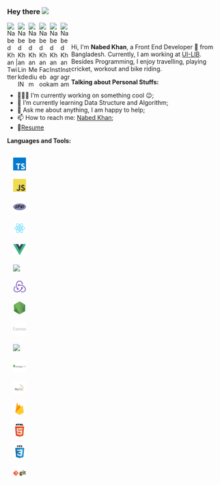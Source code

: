 ### Hey there <img src="https://media.giphy.com/media/hvRJCLFzcasrR4ia7z/giphy.gif" width="25px">

<a href="https://twitter.com/NabedKhan14">
  <img align="left" alt="Nabed Khan | Twitter" width="25px" src="https://cdn.jsdelivr.net/npm/simple-icons@v3/icons/twitter.svg" />
</a>
<a href="https://www.linkedin.com/in/nabedkhan67/">
  <img align="left" alt="Nabed Khan LinkdeIN" width="25px" src="https://cdn.jsdelivr.net/npm/simple-icons@v3/icons/linkedin.svg" />
</a>
<a href="https://nabedkhan.medium.com/">
  <img align="left" alt="Nabed Khan Medium" width="25px" src="https://cdn.jsdelivr.net/npm/simple-icons@v3/icons/medium.svg" />
</a>
<a href="https://www.facebook.com/nabedkhan67">
  <img align="left" alt="Nabed Khan Facebook" width="25px" src="https://cdn.jsdelivr.net/npm/simple-icons@v3/icons/facebook.svg" />
</a>
<a href="https://www.instagram.com/nabed_khan/">
  <img align="left" alt="Nabed Khan Instagram" width="25px" src="https://cdn.jsdelivr.net/npm/simple-icons@v3/icons/instagram.svg" />
</a>
<a href="https://www.behance.net/nabedkhan67">
  <img align="left" alt="Nabed Khan Instagram" width="25px" src="https://cdn.jsdelivr.net/npm/simple-icons@v3/icons/behance.svg" />
</a>  <br/>

<br/>

Hi, I'm <strong>Nabed Khan</strong>, a Front End Developer 🚀 from Bangladesh. Currently, I am working at <a href="https://github.com/uilibrary">UI-LIB</a>. Besides Programming, I enjoy travelling, playing cricket, workout and bike riding.

<!-- <img align="right" alt="GIF" src="https://github.com/abhisheknaiidu/abhisheknaiidu/blob/master/code.gif?raw=true" width="434" height="278" /> -->
  
**Talking about Personal Stuffs:**

- 👨🏽‍💻 I’m currently working on something cool :wink:;
- 🌱 I’m currently learning Data Structure and Algorithm; 
- 💬 Ask me about anything, I am happy to help;
- 📫 How to reach me: [Nabed Khan](https://www.facebook.com/nabedkhan67);
- 📝[Resume](https://drive.google.com/file/d/1OcL5USL6T0uoRpzgAVNup1rG9Bb6Tkn3/view?usp=sharing)

**Languages and Tools:**  

<code>
  <img height="30" src="https://raw.githubusercontent.com/github/explore/80688e429a7d4ef2fca1e82350fe8e3517d3494d/topics/typescript/typescript.png">
</code>
&nbsp;
<code>
  <img height="30" src="https://raw.githubusercontent.com/github/explore/80688e429a7d4ef2fca1e82350fe8e3517d3494d/topics/javascript/javascript.png">
</code>
&nbsp;
<code>
  <img height="30" src="https://raw.githubusercontent.com/github/explore/80688e429a7d4ef2fca1e82350fe8e3517d3494d/topics/php/php.png">
</code>
&nbsp;
<code>
  <img height="30" src="https://raw.githubusercontent.com/github/explore/80688e429a7d4ef2fca1e82350fe8e3517d3494d/topics/react/react.png">
</code>
&nbsp;
<code>
  <img height="30" src="https://raw.githubusercontent.com/github/explore/80688e429a7d4ef2fca1e82350fe8e3517d3494d/topics/vue/vue.png">
</code>
&nbsp;
<code>
  <img height="30" src="https://upload.vectorlogo.zone/logos/nextjs/images/2d3864ef-00e0-4026-ab1d-30e4a98e2899.svg">
</code>
&nbsp;
<code>
  <img height="30" src="https://raw.githubusercontent.com/github/explore/80688e429a7d4ef2fca1e82350fe8e3517d3494d/topics/redux/redux.png">
</code>
&nbsp;
<code>
  <img height="30" src="https://raw.githubusercontent.com/github/explore/80688e429a7d4ef2fca1e82350fe8e3517d3494d/topics/nodejs/nodejs.png">
</code>
&nbsp;
<code>
  <img height="30" src="https://raw.githubusercontent.com/github/explore/80688e429a7d4ef2fca1e82350fe8e3517d3494d/topics/express/express.png">
</code>
&nbsp;
<code>
  <img height="30" src="https://vectorwiki.com/images/GAcPQ__nestjs.svg">
</code>
&nbsp;
<code>
  <img height="30" src="https://raw.githubusercontent.com/github/explore/80688e429a7d4ef2fca1e82350fe8e3517d3494d/topics/mongodb/mongodb.png">
</code>
&nbsp;
<code>
  <img height="30" src="https://raw.githubusercontent.com/github/explore/80688e429a7d4ef2fca1e82350fe8e3517d3494d/topics/mysql/mysql.png">
</code>
&nbsp;
<code>
  <img height="30" src="https://raw.githubusercontent.com/github/explore/80688e429a7d4ef2fca1e82350fe8e3517d3494d/topics/firebase/firebase.png">
</code>
&nbsp;
<code>
  <img height="30" src="https://raw.githubusercontent.com/github/explore/80688e429a7d4ef2fca1e82350fe8e3517d3494d/topics/html/html.png">
</code>
&nbsp;
<code>
  <img height="30" src="https://raw.githubusercontent.com/github/explore/80688e429a7d4ef2fca1e82350fe8e3517d3494d/topics/css/css.png">
</code>
&nbsp;
<code>
  <img height="30" src="https://raw.githubusercontent.com/github/explore/80688e429a7d4ef2fca1e82350fe8e3517d3494d/topics/git/git.png">
</code>



